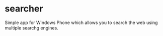 searcher
========

Simple app for Windows Phone which allows you to search the web using multiple searchg engines.